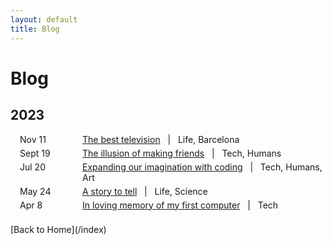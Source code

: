 ```yaml
---
layout: default
title: Blog
---
```


# Blog

## 2023

<div style="display: flex; margin: 5px;">
    <span style="min-width: 100px; margin-left: 10px;">Nov 11</span>
    <span style="flex-grow: 1;"><a href="/television">The best television</a> &nbsp; | &nbsp; Life, Barcelona  </span>
</div>

<div style="display: flex; margin: 5px">
    <span style="min-width: 100px; margin-left: 10px;">Sept 19</span>
    <span style="flex-grow: 1;"><a href="/illusion">The illusion of making friends</a> &nbsp; | &nbsp; Tech, Humans  </span>
</div>

<div style="display: flex; margin: 5px">
    <span style="min-width: 100px; margin-left: 10px;">Jul 20</span>
    <span style="flex-grow: 1;"><a href="/coding">Expanding our imagination with coding</a> &nbsp; | &nbsp; Tech, Humans, Art  </span>
</div>

<div style="display: flex; margin: 5px">
    <span style="min-width: 100px; margin-left: 10px;">May 24</span>
    <span style="flex-grow: 1;"><a href="/story">A story to tell</a> &nbsp; | &nbsp; Life, Science </span>
</div>

<div style="display: flex; margin: 5px">
    <span style="min-width: 100px; margin-left: 10px;">Apr 8</span>
    <span style="flex-grow: 1;"><a href="/computer">In loving memory of my first computer</a> &nbsp; | &nbsp; Tech </span>
</div>

<br>
[Back to Home](/index)
